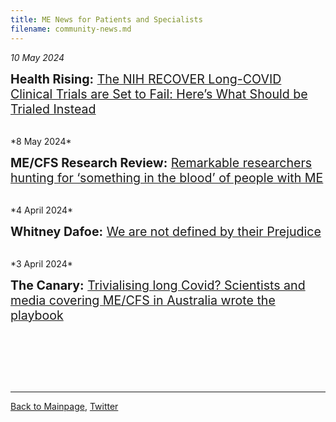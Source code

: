 ```yaml
---
title: ME News for Patients and Specialists
filename: community-news.md
---
```

<!---
*2024*

<span style="font-size:1.4em;"> **:** []() </span>

<br/>
-->
*10 May 2024*

<span style="font-size:1.4em;"> **Health Rising:** [The NIH RECOVER Long-COVID Clinical Trials are Set to Fail: Here’s What Should be Trialed Instead](https://www.healthrising.org/blog/2024/05/10/recover-clinical-trials-fail/) </span>

<br/>
*8 May 2024*

<span style="font-size:1.4em;"> **ME/CFS Research Review:** [Remarkable researchers hunting for ‘something in the blood’ of people with ME](https://mecfsresearchreview.me/2024/05/08/researchers-hunting-for-something-in-the-blood-of-people-with-me/) </span>

<br/>
*4 April 2024*

<span style="font-size:1.4em;"> **Whitney Dafoe:** [We are not defined by their Prejudice](https://whitneydafoe.com/mecfs/?post=we-are-not-defined-by-their-prejudice) </span>

<br/>
*3 April 2024*

<span style="font-size:1.4em;"> **The Canary:** [Trivialising long Covid? Scientists and media covering ME/CFS in Australia wrote the playbook](https://www.thecanary.co/global/2024/03/27/trivialising-long-covid-scientists-and-media-covering-me-cfs-in-australia-wrote-the-playbook/) </span>

<br/>


<br/><br/><br/>

---

[Back to Mainpage](https://me-cfs.github.io), [Twitter](https://twitter.com/yann_mecfs)
